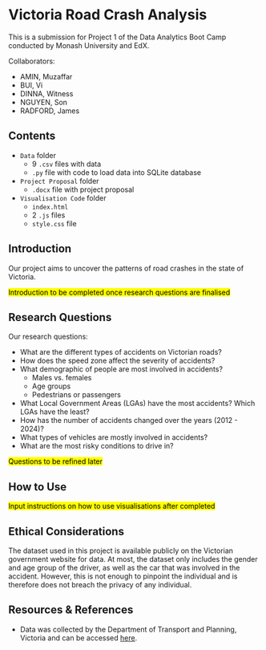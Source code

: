 # Victoria Road Crash Analysis

This is a submission for Project 1 of the Data Analytics Boot Camp conducted by Monash University and EdX.

Collaborators:

- AMIN, Muzaffar
- BUI, Vi
- DINNA, Witness
- NGUYEN, Son
- RADFORD, James

## Contents

- `Data` folder
  - 9 `.csv` files with data
  - `.py` file with code to load data into SQLite database
- `Project Proposal` folder
  - `.docx` file with project proposal
- `Visualisation Code` folder
  - `index.html`
  - 2 `.js` files
  - `style.css` file

## Introduction

Our project aims to uncover the patterns of road crashes in the state of Victoria.

<mark style="background-color: yellow">Introduction to be completed once research questions are finalised</mark>

## Research Questions

Our research questions:

- What are the different types of accidents on Victorian roads?
- How does the speed zone affect the severity of accidents?
- What demographic of people are most involved in accidents?
  - Males vs. females
  - Age groups
  - Pedestrians or passengers
- What Local Government Areas (LGAs) have the most accidents? Which LGAs have the least?
- How has the number of accidents changed over the years (2012 - 2024)?
- What types of vehicles are mostly involved in accidents?
- What are the most risky conditions to drive in? 

<mark style="background-color: yellow">Questions to be refined later</mark>

## How to Use

<mark style="background-color: yellow">Input instructions on how to use visualisations after completed</mark>

## Ethical Considerations

The dataset used in this project is available publicly on the Victorian government website for data. At most, the dataset only includes the gender and age group of the driver, as well as the car that was involved in the accident. However, this is not enough to pinpoint the individual and is therefore does not breach the privacy of any individual.

## Resources & References

- Data was collected by the Department of Transport and Planning, Victoria and can be accessed [here](https://discover.data.vic.gov.au/dataset/victoria-road-crash-data).
